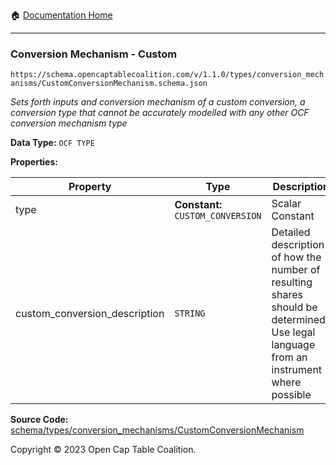 :house: [Documentation Home](../../../../README.md)

---

### Conversion Mechanism - Custom

`https://schema.opencaptablecoalition.com/v/1.1.0/types/conversion_mechanisms/CustomConversionMechanism.schema.json`

_Sets forth inputs and conversion mechanism of a custom conversion, a conversion type that cannot be accurately modelled with any other OCF conversion mechanism type_

**Data Type:** `OCF TYPE`

**Properties:**

| Property                      | Type                              | Description                                                                                                                           | Required   |
| ----------------------------- | --------------------------------- | ------------------------------------------------------------------------------------------------------------------------------------- | ---------- |
| type                          | **Constant:** `CUSTOM_CONVERSION` | Scalar Constant                                                                                                                       | `REQUIRED` |
| custom_conversion_description | `STRING`                          | Detailed description of how the number of resulting shares should be determined? Use legal language from an instrument where possible | `REQUIRED` |

**Source Code:** [schema/types/conversion_mechanisms/CustomConversionMechanism](../../../../../schema/types/conversion_mechanisms/CustomConversionMechanism.schema.json)

Copyright © 2023 Open Cap Table Coalition.
